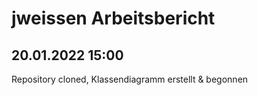 # jweissen Arbeitsbericht
## 20.01.2022 15:00
Repository cloned, Klassendiagramm erstellt & begonnen
